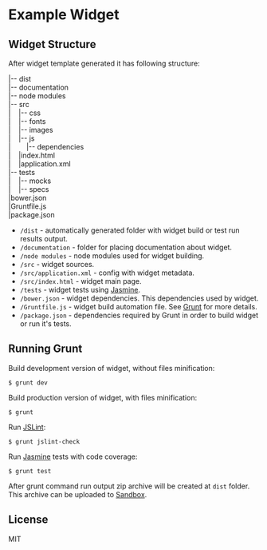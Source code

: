 # Example Widget

## Widget Structure

After widget template generated it has following structure:

|-- dist  
|-- documentation  
|-- node modules  
|-- src  
|&nbsp;&nbsp;&nbsp;&nbsp;|-- css  
|&nbsp;&nbsp;&nbsp;&nbsp;|-- fonts  
|&nbsp;&nbsp;&nbsp;&nbsp;|-- images  
|&nbsp;&nbsp;&nbsp;&nbsp;|-- js  
|&nbsp;&nbsp;&nbsp;&nbsp;&nbsp;&nbsp;&nbsp;&nbsp;|-- dependencies  
|&nbsp;&nbsp;&nbsp;&nbsp;|index.html  
|&nbsp;&nbsp;&nbsp;&nbsp;|application.xml  
|-- tests  
|&nbsp;&nbsp;&nbsp;&nbsp;|-- mocks  
|&nbsp;&nbsp;&nbsp;&nbsp;|-- specs  
|bower.json  
|Gruntfile.js  
|package.json  

* `/dist` - automatically generated folder with widget build or test run results output.
* `/documentation` - folder for placing documentation about widget.
* `/node modules` - node modules used for widget building.
* `/src` - widget sources.
* `/src/application.xml` - config with widget metadata.
* `/src/index.html` - widget main page.
* `/tests` - widget tests using [Jasmine](http://jasmine.github.io/2.0/introduction.html).
* `/bower.json` - widget dependencies. This dependencies used by widget.
* `/Gruntfile.js` - widget build automation file. See [Grunt](http://gruntjs.com) for more details.
* `/package.json` -  dependencies required by Grunt in order to build widget or run it's tests.

## Running Grunt

Build development version of widget, without files minification:

```
$ grunt dev
```

Build production version of widget, with files minification:

```
$ grunt 
```

Run [JSLint](http://www.jslint.com/):

```
$ grunt jslint-check
```

Run [Jasmine](http://jasmine.github.io/2.0/introduction.html) tests with code coverage:

```
$ grunt test
```

After grunt command run output zip archive will be created at `dist` folder. This archive can be uploaded to [Sandbox](https://www.appsngen.com/product/my/applications/list).

## License

MIT

